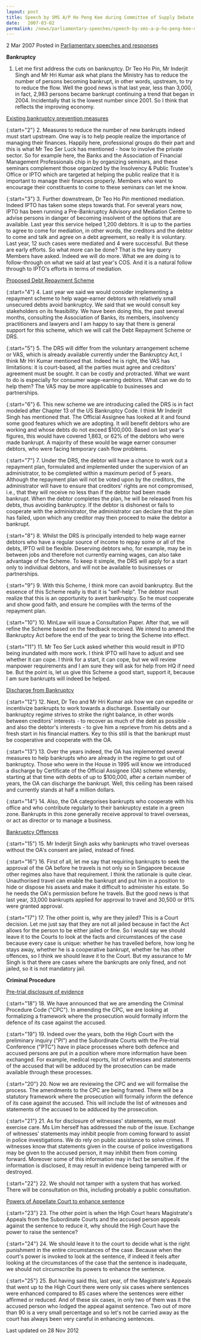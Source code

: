 ```yaml
---
layout: post
title: Speech by SMS A/P Ho Peng Kee during Committee of Supply Debate, 2 Mar 2007
date:   2007-03-02
permalink: /news/parliamentary-speeches/speech-by-sms-a-p-ho-peng-kee-during-committee-of-supply-debate-2-mar-2007
---
```



2 Mar 2007 Posted in [Parliamentary speeches and responses](/news/parliamentary-speeches) 


**Bankruptcy**

1. Let me first address the cuts on bankruptcy. Dr Teo Ho Pin, Mr Inderjit Singh and Mr Hri Kumar ask what plans the Ministry has to reduce the number of persons becoming bankrupt, in other words, upstream, to try to reduce the flow. Well the good news is that last year, less than 3,000, in fact, 2,983 persons became bankrupt continuing a trend that began in 2004. Incidentally that is the lowest number since 2001. So I think that reflects the improving economy.

<u>Existing bankruptcy prevention measures </u>


{:start="2"}
2. Measures to reduce the number of new bankrupts indeed must start upstream. One way is to help people realize the importance of managing their finances. Happily here, professional groups do their part and this is what Mr Teo Ser Luck has mentioned - how to involve the private sector. So for example here, the Banks and the Association of Financial Management Professionals chip in by organizing seminars, and these seminars complement those organized by the Insolvency & Public Trustee's Office or IPTO which are targeted at helping the public realize that it is important to manage their finances properly. Members who want to encourage their constituents to come to these seminars can let me know. 

{:start="3"}
3. Further downstream, Dr Teo Ho Pin mentioned mediation. Indeed IPTO has taken some steps towards that. For several years now, IPTO has been running a Pre-Bankruptcy Advisory and Mediation Centre to advise persons in danger of becoming insolvent of the options that are available. Last year this service helped 1,200 debtors. It is up to the parties to agree to come for mediation, in other words, the creditors and the debtor to come and talk and agree on a debt agreement, so really it is voluntary. Last year, 12 such cases were mediated and 4 were successful. But these are early efforts. So what more can be done? That is the key query Members have asked. Indeed we will do more. What we are doing is to follow-through on what we said at last year's COS. And it is a natural follow through to IPTO's efforts in terms of mediation.

<u>Proposed Debt Repayment Scheme </u>

{:start="4"}
4. Last year we said we would consider implementing a repayment scheme to help wage-earner debtors with relatively small unsecured debts avoid bankruptcy. We said that we would consult key stakeholders on its feasibility. We have been doing this, the past several months, consulting the Association of Banks, its members, insolvency practitioners and lawyers and I am happy to say that there is general support for this scheme, which we will call the Debt Repayment Scheme or DRS. 

{:start="5"}
5. The DRS will differ from the voluntary arrangement scheme or VAS, which is already available currently under the Bankruptcy Act, I think Mr Hri Kumar mentioned that. Indeed he is right, the VAS has limitations: it is court-based, all the parties must agree and creditors' agreement must be sought. It can be costly and protracted. What we want to do is especially for consumer wage-earning debtors. What can we do to help them? The VAS may be more applicable to businesses and partnerships. 

{:start="6"}
6. This new scheme we are introducing called the DRS is in fact modeled after Chapter 13 of the US Bankruptcy Code. I think Mr Inderjit Singh has mentioned that. The Official Assignee has looked at it and found some good features which we are adopting. It will benefit debtors who are working and whose debts do not exceed $100,000. Based on last year's figures, this would have covered 1,863, or 62% of the debtors who were made bankrupt. A majority of these would be wage earner consumer debtors, who were facing temporary cash flow problems.

{:start="7"}
7. Under the DRS, the debtor will have a chance to work out a repayment plan, formulated and implemented under the supervision of an administrator, to be completed within a maximum period of 5 years. Although the repayment plan will not be voted upon by the creditors, the administrator will have to ensure that creditors' rights are not compromised, i.e., that they will receive no less than if the debtor had been made bankrupt. When the debtor completes the plan, he will be released from his debts, thus avoiding bankruptcy. If the debtor is dishonest or fails to cooperate with the administrator, the administrator can declare that the plan has failed, upon which any creditor may then proceed to make the debtor a bankrupt.

{:start="8"}
8. Whilst the DRS is principally intended to help wage earner debtors who have a regular source of income to repay some or all of the debts, IPTO will be flexible. Deserving debtors who, for example, may be in between jobs and therefore not currently earning wages, can also take advantage of the Scheme. To keep it simple, the DRS will apply for a start only to individual debtors, and will not be available to businesses or partnerships.

{:start="9"}
9. With this Scheme, I think more can avoid bankruptcy. But the essence of this Scheme really is that it is "self-help". The debtor must realize that this is an opportunity to avert bankruptcy. So he must cooperate and show good faith, and ensure he complies with the terms of the repayment plan. 

{:start="10"}
10. MinLaw will issue a Consultation Paper. After that, we will refine the Scheme based on the feedback received. We intend to amend the Bankruptcy Act before the end of the year to bring the Scheme into effect. 

{:start="11"}
11. Mr Teo Ser Luck asked whether this would result in IPTO being inundated with more work. I think IPTO will have to adjust and see whether it can cope. I think for a start, it can cope, but we will review manpower requirements and I am sure they will ask for help from HQ if need be. But the point is, let us give this Scheme a good start, support it, because I am sure bankrupts will indeed be helped.


<u>Discharge from Bankruptcy </u>

{:start="12"}
12. Next, Dr Teo and Mr Hri Kumar ask how we can expedite or incentivize bankrupts to work towards a discharge. Essentially our bankruptcy regime strives to strike the right balance, in other words between creditors' interests - to recover as much of the debt as possible - and also the debtor's interests - to give him a reprieve from his debts and a fresh start in his financial matters. Key to this still is that the bankrupt must be cooperative and cooperate with the OA. 

{:start="13"}
13. Over the years indeed, the OA has implemented several measures to help bankrupts who are already in the regime to get out of bankruptcy. Those who were in the House in 1995 will know we introduced a discharge by Certificate of the Official Assignee (OA) scheme whereby, starting at that time with debts of up to $100,000, after a certain number of years, the OA can discharge the bankrupt. Well, this ceiling has been raised and currently stands at half a million dollars.

{:start="14"}
14. Also, the OA categorises bankrupts who cooperate with his office and who contribute regularly to their bankruptcy estate in a green zone. Bankrupts in this zone generally receive approval to travel overseas, or act as director or to manage a business. 

<u>Bankruptcy Offences </u>

{:start="15"}
15. Mr Inderjit Singh asks why bankrupts who travel overseas without the OA's consent are jailed, instead of fined.

{:start="16"}
16. First of all, let me say that requiring bankrupts to seek the approval of the OA before he travels is not only so in Singapore because other regimes also have that requirement. I think the rationale is quite clear. Unauthorised travel can enable the bankrupt and put him in a position to hide or dispose his assets and make it difficult to administer his estate. So he needs the OA's permission before he travels. But the good news is that last year, 33,000 bankrupts applied for approval to travel and 30,500 or 91% were granted approval. 

{:start="17"}
17. The other point is, why are they jailed? This is a Court decision. Let me just say that they are not all jailed because in fact the Act allows for the person to be either jailed or fine. So I would say we should leave it to the Courts to look at the facts and circumstances of the case because every case is unique: whether he has travelled before, how long he stays away, whether he is a cooperative bankrupt, whether he has other offences, so I think we should leave it to the Court. But my assurance to Mr Singh is that there are cases where the bankrupts are only fined, and not jailed, so it is not mandatory jail. 

**Criminal Procedure**

<u>Pre-trial disclosure of evidence</u>

{:start="18"}
18. We have announced that we are amending the Criminal Procedure Code ("CPC"). In amending the CPC, we are looking at formalizing a framework where the prosecution would formally inform the defence of its case against the accused.

{:start="19"}
19. Indeed over the years, both the High Court with the preliminary inquiry ("PI") and the Subordinate Courts with the Pre-trial Conference ("PTC") have in place processes where both defence and accused persons are put in a position where more information have been exchanged. For example, medical reports, list of witnesses and statements of the accused that will be adduced by the prosecution can be made available through these processes.

{:start="20"}
20. Now we are reviewing the CPC and we will formalise the process. The amendments to the CPC are being framed. There will be a statutory framework where the prosecution will formally inform the defence of its case against the accused. This will include the list of witnesses and statements of the accused to be adduced by the prosecution. 

{:start="21"}
21. As for disclosure of witnesses' statements, we must exercise care. Ms Lim herself has addressed the nub of the issue. Exchange of witnesses' statements may inhibit people from coming forward to assist in police investigations. We do rely on public assistance to solve crimes. If witnesses know that statements given in the course of police investigations may be given to the accused person, it may inhibit them from coming forward. Moreover some of this information may in fact be sensitive. If the information is disclosed, it may result in evidence being tampered with or destroyed. 

{:start="22"}
22. We should not tamper with a system that has worked. There will be consultation on this, including probably a public consultation.

<u>Powers of Appellate Court to enhance sentence </u>

{:start="23"}
23. The other point is when the High Court hears Magistrate's Appeals from the Subordinate Courts and the accused person appeals against the sentence to reduce it, why should the High Court have the power to raise the sentence?

{:start="24"}
24. We should leave it to the court to decide what is the right punishment in the entire circumstances of the case. Because when the court's power is invoked to look at the sentence, if indeed it feels after looking at the circumstances of the case that the sentence is inadequate, we should not circumscribe its powers to enhance the sentence.

{:start="25"}
25. But having said this, last year, of the Magistrate's Appeals that went up to the High Court there were only six cases where sentences were enhanced compared to 85 cases where the sentences were either affirmed or reduced. And of these six cases, in only two of them was it the accused person who lodged the appeal against sentence. Two out of more than 90 is a very small percentage and so let's not be carried away as the court has always been very careful in enhancing sentences.


<p class="right-side-updated">Last updated on 28 Nov 2012</p> 

